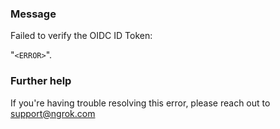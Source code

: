 
### Message
Failed to verify the OIDC ID Token:

"<code>&lt;ERROR&gt;</code>".

### Further help
If you're having trouble resolving this error, please reach out to [support@ngrok.com](mailto:support@ngrok.com?subject=Help%20with%20ERR_NGROK_5204)

